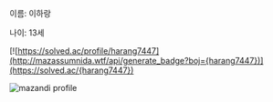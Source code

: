 이름: 이하랑

나이: 13세

[![https://solved.ac/profile/harang7447](http://mazassumnida.wtf/api/generate_badge?boj={harang7447})](https://solved.ac/{harang7447})

![mazandi profile](http://mazandi.herokuapp.com/api?handle={handle}&theme=warm)
